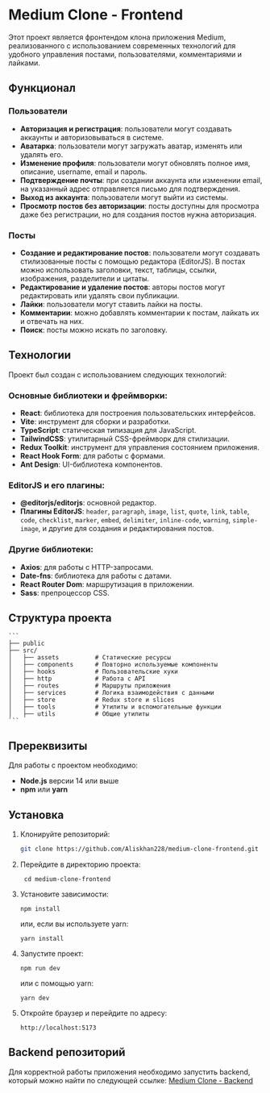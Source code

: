 # Medium Clone - Frontend

Этот проект является фронтендом клона приложения Medium, реализованного с использованием современных технологий для удобного управления постами, пользователями, комментариями и лайками.

## Функционал

### Пользователи
- **Авторизация и регистрация**: пользователи могут создавать аккаунты и авторизовываться в системе.
- **Аватарка**: пользователи могут загружать аватар, изменять или удалять его.
- **Изменение профиля**: пользователи могут обновлять полное имя, описание, username, email и пароль.
- **Подтверждение почты**: при создании аккаунта или изменении email, на указанный адрес отправляется письмо для подтверждения.
- **Выход из аккаунта**: пользователи могут выйти из системы.
- **Просмотр постов без авторизации**: посты доступны для просмотра даже без регистрации, но для создания постов нужна авторизация.

### Посты
- **Создание и редактирование постов**: пользователи могут создавать стилизованные посты с помощью редактора (EditorJS). В постах можно использовать заголовки, текст, таблицы, ссылки, изображения, разделители и цитаты.
- **Редактирование и удаление постов**: авторы постов могут редактировать или удалять свои публикации.
- **Лайки**: пользователи могут ставить лайки на посты.
- **Комментарии**: можно добавлять комментарии к постам, лайкать их и отвечать на них.
- **Поиск**: посты можно искать по заголовку.

## Технологии

Проект был создан с использованием следующих технологий:

### Основные библиотеки и фреймворки:
- **React**: библиотека для построения пользовательских интерфейсов.
- **Vite**: инструмент для сборки и разработки.
- **TypeScript**: статическая типизация для JavaScript.
- **TailwindCSS**: утилитарный CSS-фреймворк для стилизации.
- **Redux Toolkit**: инструмент для управления состоянием приложения.
- **React Hook Form**: для работы с формами.
- **Ant Design**: UI-библиотека компонентов.

### EditorJS и его плагины:
- **@editorjs/editorjs**: основной редактор.
- **Плагины EditorJS**: `header`, `paragraph`, `image`, `list`, `quote`, `link`, `table`, `code`, `checklist`, `marker`, `embed`, `delimiter`, `inline-code`, `warning`, `simple-image`, и другие для создания и редактирования постов.

### Другие библиотеки:
- **Axios**: для работы с HTTP-запросами.
- **Date-fns**: библиотека для работы с датами.
- **React Router Dom**: маршрутизация в приложении.
- **Sass**: препроцессор CSS.

## Структура проекта

	```
	├── public
	├── src/
	│   ├── assets          # Статические ресурсы
	│   ├── components      # Повторно используемые компоненты
	│   ├── hooks           # Пользовательские хуки
	│   ├── http            # Работа с API
	│   ├── routes          # Маршруты приложения
	│   ├── services        # Логика взаимодействия с данными
	│   ├── store           # Redux store и slices
	│   ├── tools           # Утилиты и вспомогательные функции
	│   ├── utils           # Общие утилиты
	```

## Пререквизиты

Для работы с проектом необходимо:

- **Node.js** версии 14 или выше
- **npm** или **yarn**

## Установка

1. Клонируйте репозиторий:

   ```bash
   git clone https://github.com/Aliskhan228/medium-clone-frontend.git
   ```

2. Перейдите в директорию проекта:

   ```
    cd medium-clone-frontend
   ```

3. Установите зависимости:

   ```
   npm install
   ```

   или, если вы используете yarn:

   ```
   yarn install
   ```

4. Запустите проект:

   ```
   npm run dev
   ```

   или с помощью yarn:

   ```
   yarn dev
   ```

5. Откройте браузер и перейдите по адресу:

   ```
   http://localhost:5173
   ```

## Backend репозиторий

Для корректной работы приложения необходимо запустить backend, который можно найти по следующей ссылке: [Medium Clone - Backend](https://github.com/Aliskhan228/medium-clone-backend.git)